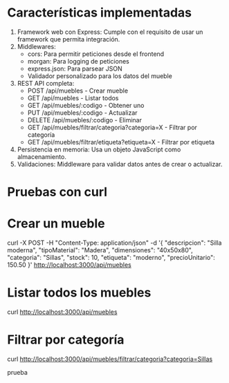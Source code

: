 # Características implementadas

1. Framework web con Express: Cumple con el requisito de usar un framework que permita integración.
2. Middlewares:
   - cors: Para permitir peticiones desde el frontend
   - morgan: Para logging de peticiones
   - express.json: Para parsear JSON
   - Validador personalizado para los datos del mueble
3. REST API completa:
   - POST /api/muebles - Crear mueble
   - GET /api/muebles - Listar todos
   - GET /api/muebles/:codigo - Obtener uno
   - PUT /api/muebles/:codigo - Actualizar
   - DELETE /api/muebles/:codigo - Eliminar
   - GET /api/muebles/filtrar/categoria?categoria=X - Filtrar por categoría
   - GET /api/muebles/filtrar/etiqueta?etiqueta=X - Filtrar por etiqueta
4. Persistencia en memoria: Usa un objeto JavaScript como almacenamiento.
5. Validaciones: Middleware para validar datos antes de crear o actualizar.

# Pruebas con curl

# Crear un mueble

curl -X POST -H "Content-Type: application/json" -d '{
"descripcion": "Silla moderna",
"tipoMaterial": "Madera",
"dimensiones": "40x50x80",
"categoria": "Sillas",
"stock": 10,
"etiqueta": "moderno",
"precioUnitario": 150.50
}' <http://localhost:3000/api/muebles>

# Listar todos los muebles

curl <http://localhost:3000/api/muebles>

# Filtrar por categoría

curl <http://localhost:3000/api/muebles/filtrar/categoria?categoria=Sillas>

prueba
